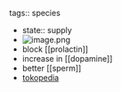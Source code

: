 tags:: species

- state:: supply
- ![image.png](https://peach-geographical-bat-397.mypinata.cloud/ipfs/QmUcWqzPwQku5cfJMPBKtXAx23hT355roVSYbcwTXtdCmT)
- block [[prolactin]]
- increase in [[dopamine]]
- better [[sperm]]
- [tokopedia](https://www.tokopedia.com/ukibibit/1-kg-benih-mucuna-pruriens?extParam=ivf%3Dfalse%26src%3Dsearch)